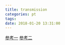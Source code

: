```yaml
---
title: transmission
categories: pt
tags: 
date: 2018-01-20 13:31:00
---
```

[参考一][1]
[参考二][2]


[1]: https://blog.rhilip.info/archives/347/
[2]: https://www.moerats.com/archives/186/
